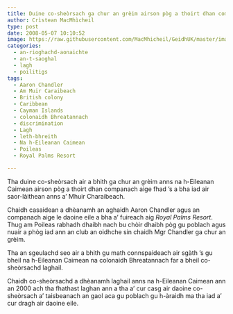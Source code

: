 ```yaml
---
title: Duine co-sheòrsach ga chur an grèim airson pòg a thoirt dhan companach aige
author: Crìstean MacMhìcheil
type: post
date: 2008-05-07 10:10:52
image: https://raw.githubusercontent.com/MacMhicheil/GeidhUK/master/images/.jpg
categories:
  - an-rioghachd-aonaichte
  - an-t-saoghal
  - lagh
  - poilitigs
tags:
  - Aaron Chandler
  - Am Muir Caraibeach
  - British colony
  - Caribbean
  - Cayman Islands
  - colonaidh Bhreatannach
  - discrimination
  - Lagh
  - leth-bhreith
  - Na h-Eileanan Caimean
  - Poileas
  - Royal Palms Resort

---
```

Tha duine co-sheòrsach air a bhith ga chur an grèim anns na h-Eileanan Caimean airson pòg a thoirt dhan companach aige fhad &#8217;s a bha iad air saor-làithean anns a&#8217; Mhuir Charaibeach.

<!--more-->

Chaidh casaidean a dhèanamh an aghaidh Aaron Chandler agus an companach aige le daoine eile a bha a&#8217; fuireach aig _Royal Palms Resort_. Thug am Poileas rabhadh dhaibh nach bu chòir dhaibh pòg gu poblach agus nuair a phòg iad ann an club an oidhche sin chaidh Mgr Chandler ga chur an grèim.

Tha an sgeulachd seo air a bhith gu math connspaideach air sgàth &#8217;s gu bheil na h-Eileanan Caimean na colonaidh Bhreatannach far a bheil co-sheòrsachd laghail.

Chaidh co-sheòrsachd a dhèanamh laghail anns na h-Eileanan Caimean ann an 2000 ach tha fhathast laghan ann a tha a&#8217; cur casg air daoine co-sheòrsach a&#8217; taisbeanach an gaol aca gu poblach gu h-àraidh ma tha iad a&#8217; cur dragh air daoine eile.
